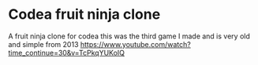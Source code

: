 # Codea fruit ninja clone
A fruit ninja clone for codea 
this was the third game I made and is very old and simple from 2013
https://www.youtube.com/watch?time_continue=30&v=TcPkqYUKoIQ
